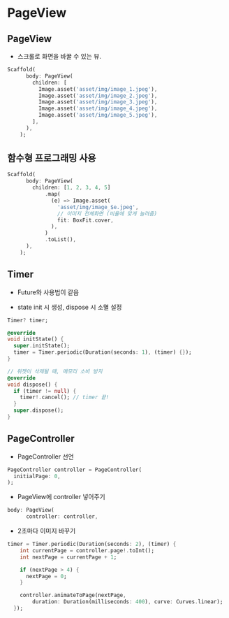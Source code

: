 # PageView

## PageView

* 스크롤로 화면을 바꿀 수 있는 뷰.

```dart
Scaffold(
      body: PageView(
        children: [
          Image.asset('asset/img/image_1.jpeg'),
          Image.asset('asset/img/image_2.jpeg'),
          Image.asset('asset/img/image_3.jpeg'),
          Image.asset('asset/img/image_4.jpeg'),
          Image.asset('asset/img/image_5.jpeg'),
        ],
      ),
    );
```



## 함수형 프로그래밍 사용

```dart
Scaffold(
      body: PageView(
        children: [1, 2, 3, 4, 5]
            .map(
              (e) => Image.asset(
                'asset/img/image_$e.jpeg',
                // 이미지 전체화면 (비율에 맞게 늘려줌)
                fit: BoxFit.cover,
              ),
            )
            .toList(),
      ),
    );
```



## Timer

* Future와 사용법이 같음

* state init 시 생성, dispose 시 소멸 설정

```dart
Timer? timer;

@override
void initState() {
  super.initState();
  timer = Timer.periodic(Duration(seconds: 1), (timer) {});
}

// 위젯이 삭제될 때, 메모리 소비 방지
@override
void dispose() {
  if (timer != null) {
    timer!.cancel(); // timer 끝!
  }
  super.dispose();
}
```



## PageController

* PageController 선언

```dart
PageController controller = PageController(
  initialPage: 0,
);
```

* PageView에 controller 넣어주기

```dart
body: PageView(
      controller: controller,
```

* 2초마다 이미지 바꾸기

```dart
timer = Timer.periodic(Duration(seconds: 2), (timer) {
    int currentPage = controller.page!.toInt();
    int nextPage = currentPage + 1;

    if (nextPage > 4) {
      nextPage = 0;
    }

    controller.animateToPage(nextPage,
        duration: Duration(milliseconds: 400), curve: Curves.linear);
  });
```


